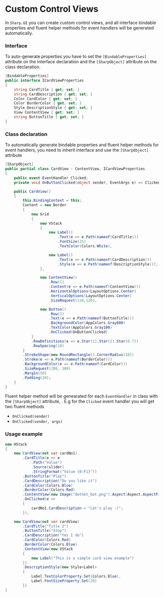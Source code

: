 # Custom Control Views

In `Sharp.UI` you can create custom control views, and all interface bindable properties and fluent helper methods for event handlers will be generated automatically.

### Interface

To auto-generate properties you have to set the `[BindableProperties]` attribute on the interface declaration and the `[SharpObject]` attribute on the class declaration.

```cs
[BindableProperties]
public interface ICardViewProperties
{
    string CardTitle { get; set; }
    string CardDescription { get; set; }
    Color CardColor { get; set; }
    Color BorderColor { get; set; }
    Style DescriptionStyle { get; set; }
    View ContentView { get; set; }
    string ButtonTitle { get; set; }
}
```

### Class declaration

To automatically generate bindable properties and fluent helper methods for event handlers, you need to inherit interface and use the `[SharpObject]` attribute

```cs
[SharpObject]
public partial class CardView : ContentView, ICardViewProperties
{
    public event EventHandler Clicked;
    private void OnButtonClicked(object sender, EventArgs e) => Clicked.Invoke(sender, e);

    public CardView()
    {
        this.BindingContext = this;
        Content = new Border
        {
            new Grid
            {
                new VStack
                {
                    new Label()
                        .Text(e => e.Path(nameof(CardTitle)))
                        .FontSize(25)
                        .TextColor(Colors.White),

                    new Label()
                        .Text(e => e.Path(nameof(CardDescription)))
                        .Style(e => e.Path(nameof(DescriptionStyle))),
                },

                new ContentView()
                    .Row(1)
                    .Content(e => e.Path(nameof(ContentView)))
                    .HorizontalOptions(LayoutOptions.Center)
                    .VerticalOptions(LayoutOptions.Center)
                    .SizeRequest(120,120),

                new Button()
                    .Row(2)                    
                    .Text(e => e.Path(nameof(ButtonTitle)))
                    .BackgroundColor(AppColors.Gray600)
                    .TextColor(AppColors.Gray100)
                    .OnClicked(OnButtonClicked)
            }
            .RowDefinitions(e => e.Star(1).Star(2).Star(0.7))
            .RowSpacing(10)
        }
        .StrokeShape(new RoundRectangle().CornerRadius(10))
        .Stroke(e => e.Path(nameof(BorderColor)))
        .BackgroundColor(e => e.Path(nameof(CardColor)))
        .SizeRequest(200, 300)
        .Margin(50)
        .Padding(20);
    }
}
```

Fluent helper method will be genearated for each `EventHandler` in class with the `[SharpObject]` attribute, . E.g for the `Clicked` event handler you will get two fluent methods 
- `OnClicked(sender)`
- `OnClicked(sender, args)`

### Usage example

```cs
new HStack
{
    new CardView(out var cardNo1)
        .CardTitle(e => e
            .Path("Value")
            .Source(slider)
            .StringFormat("Value {0:F1}"))
        .ButtonTitle("Play")
        .CardDescription("Do you like it")
        .CardColor(Colors.Blue)
        .BorderColor(Colors.Red)
        .ContentView(new Image("dotnet_bot.png").Aspect(Aspect.AspectFit))
        .OnClicked(e =>
        {
            cardNo1.CardDescription = "Let's play :)";
        }),

    new CardView(out var cardView)
        .CardTitle("Title 2")
        .ButtonTitle("Stop")
        .CardDescription("Yes I do")
        .CardColor(Colors.Red)
        .BorderColor(Colors.Blue)
        .ContentView(new VStack
        {
            new Label("This is a simple card view example")
        })
        .DescriptionStyle(new Style<Label>
        {
            Label.TextColorProperty.Set(Colors.Blue),
            Label.FontSizeProperty.Set(20)
        })
}
```
